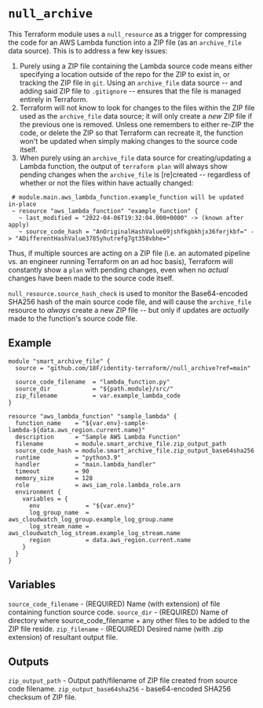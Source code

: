 # `null_archive`

This Terraform module uses a `null_resource` as a trigger for compressing the code for an AWS Lambda function into a ZIP file (as an `archive_file` data source). This is to address a few key issues:

1. Purely using a ZIP file containing the Lambda source code means either specifying a location outside of the repo for the ZIP to exist in, or tracking the ZIP file in `git`. Using an `archive_file` data source -- and adding said ZIP file to `.gitignore` -- ensures that the file is managed entirely in Terraform.
2. Terraform will not know to look for changes to the files within the ZIP file used as the `archive_file` data source; it will only create a _new_ ZIP file if the previous one is removed. Unless one remembers to either re-ZIP the code, or delete the ZIP so that Terraform can recreate it, the function won't be updated when simply making changes to the source code itself.
3. When purely using an `archive_file` data source for creating/updating a Lambda function, the output of `terraform plan` will always show pending changes when the `archive_file` is [re]created -- regardless of whether or not the files within have actually changed:
  ```
   # module.main.aws_lambda_function.example_function will be updated in-place
   ~ resource "aws_lambda_function" "example_function" {
     ~ last_modified = "2022-04-06T19:32:04.000+0000" -> (known after apply)
     ~ source_code_hash = "AnOriginalHashValue09jshfkgbkhjx36ferjkbf=" -> "ADifferentHashValue3785yhutrefg7gt358vbhe="
  ```
  Thus, if multiple sources are acting on a ZIP file (i.e. an automated pipeline vs. an engineer running Terraform on an ad hoc basis), Terraform will constantly show a `plan` with pending changes, even when no _actual_ changes have been made to the source code itself.

`null_resource.source_hash_check` is used to monitor the Base64-encoded SHA256 hash of the main source code file, and will cause the `archive_file` resource to _always_ create a new ZIP file -- but only if updates are _actually_ made to the function's source code file.

## Example

```hcl
module "smart_archive_file" {
  source = "github.com/18F/identity-terraform//null_archive?ref=main"

  source_code_filename  = "lambda_function.py"
  source_dir            = "${path.module}/src/"
  zip_filename          = var.example_lambda_code
}

resource "aws_lambda_function" "sample_lambda" {
  function_name    = "${var.env}-sample-lambda-${data.aws_region.current.name}"
  description      = "Sample AWS Lambda Function"
  filename         = module.smart_archive_file.zip_output_path
  source_code_hash = module.smart_archive_file.zip_output_base64sha256
  runtime          = "python3.9"
  handler          = "main.lambda_handler"
  timeout          = 90
  memory_size      = 128
  role             = aws_iam_role.lambda_role.arn
  environment {
    variables = {
      env             = "${var.env}"
      log_group_name  = aws_cloudwatch_log_group.example_log_group.name
      log_stream_name = aws_cloudwatch_log_stream.example_log_stream.name
      region          = data.aws_region.current.name
    }
  }
}
```

## Variables

`source_code_filename` - (REQUIRED) Name (with extension) of file containing function source code.
`source_dir` - (REQUIRED) Name of directory where source_code_filename + any other files to be added to the ZIP file reside.
`zip_filename` - (REQUIRED) Desired name (with .zip extension) of resultant output file.

## Outputs

`zip_output_path` - Output path/filename of ZIP file created from source code filename.
`zip_output_base64sha256` - base64-encoded SHA256 checksum of ZIP file.
